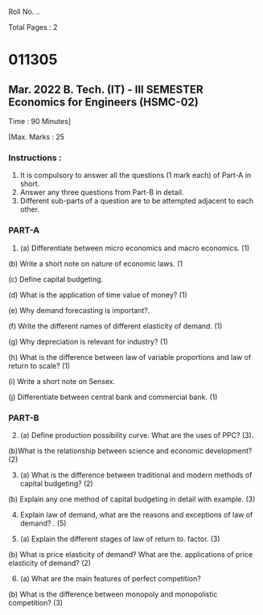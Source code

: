 Roll No. ..  

Total Pages : 2  

# 011305  

## Mar. 2022 B. Tech. (IT) - III SEMESTER Economics for Engineers (HSMC-02)  

Time : 90 Minutes]  

[Max. Marks : 25  

### Instructions :  

1. It is compulsory to answer all the questions (1 mark each) of Part-A in short.   
2. Answer any three questions from Part-B in detail.   
3. Different sub-parts of a question are to be attempted adjacent to each other.  

### PART-A  

1. (a) Differentiate between micro economics and macro economics. (1)  

(b) Write a short note on nature of economic laws. (1  

(c) Define capital budgeting.  

(d) What is the application of time value of money? (1)  

(e) Why demand forecasting is important?.  

(f) Write the different names of different elasticity of demand. (1)  

(g) Why depreciation is relevant for industry? (1)

(h) What is the difference between law of variable proportions and law of return to scale? (1)  

(i) Write a short note on Sensex.  

(j) Differentiate between central bank and commercial bank. (1)  

### PART-B  

2. (a) Define production possibility curve. What are the uses of PPC? (3).  

(b)What is the relationship between science and economic development? (2)  

3. (a) What is the difference between traditional and modern methods of capital budgeting? (2)  

(b) Explain any one method of capital budgeting in detail with example. (3)  

4. Explain law of demand, what are the reasons and exceptions of law of demand? . (5)  

5. (a) Explain the different stages of law of return to. factor. (3)  

(b) What is price elasticity of demand? What are the. applications of price elasticity of demand? (2)

6. (a) What are the main features of perfect competition?  

(b) What is the difference between monopoly and monopolistic competition? (3)  